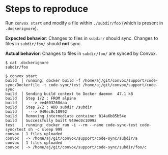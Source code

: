 # Steps to reproduce

Run `convox start` and modify a file within `./subdir/foo` (which is present in `.dockerignore`).

**Expected behavior**: Changes to files in `subdir/` should sync. Changes to files in `subdir/foo/` should **not** sync.

**Actual behavior**: Changes to files in `subdir/foo/` are synced by Convox.

```
$ cat .dockerignore 
subdir/foo

$ convox start
build  │ running: docker build -f /home/aj/git/convox/support/code-sync/Dockerfile -t code-sync/test /home/aj/git/convox/support/code-sync
build  │ Sending build context to Docker daemon  47.1 kB
build  │ Step 1/2 : FROM alpine
build  │  ---> ee4603260daa
build  │ Step 2/2 : ADD subdir /subdir
build  │  ---> 949ec0c10992
build  │ Removing intermediate container 814a6b85b54e
build  │ Successfully built 949ec0c10992
test   │ running: docker run -i --rm --name code-sync-test code-sync/test sh -c sleep 999
convox │ 1 files uploaded
convox │ -> /home/aj/git/convox/support/code-sync/subdir/a
convox │ 1 files uploaded
convox │ -> /home/aj/git/convox/support/code-sync/subdir/foo/c
```
